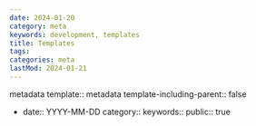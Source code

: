 ```yaml
---
date: 2024-01-20
category: meta
keywords: development, templates
title: Templates
tags:
categories: meta
lastMod: 2024-01-21
---
```

metadata
template:: metadata
template-including-parent:: false

  + date:: YYYY-MM-DD
category::
keywords::
public:: true

